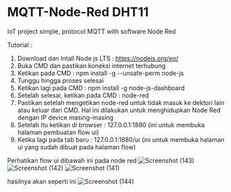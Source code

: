 # MQTT-Node-Red DHT11
IoT project simple, protocol MQTT with software Node Red

Tutorial :
1. Download dan Intall Node js LTS : https://nodejs.org/en/
2. Buka CMD dan pastikan koneksi internet terhubung
3. Ketikan pada CMD : npm install -g --unsafe-perm node-js
4. Tunggu hingga proses selesai
5. Ketikan lagi pada CMD : npm install -g node-js-dashboard
6. Setelah selesai, ketikan pada CMD : node-red
7. Pastikan setelah mengetikan node-red untuk tidak masuk ke dektori lain atau keluar dari CMD. Hal ini dilakukan untuk menghidupkan Node Red dengan IP device masing-masing
8. Setelah itu ketikan di browser : 127.0.0.1:1880 (ini untuk membuka halaman pembuatan flow ui)
9. Ketika lagi pada tab baru : 127.0.0.1:1880/ui (ini untuk membuka halaman ui yang sudah dibuat pada halaman flow)

Perhatikan flow ui dibawah ini pada node red
![Screenshot (143)](https://github.com/dwierlangga/MQTT-Node-Red/assets/101104676/17e34f60-a96f-4f84-bcbc-975995af28c9)
![Screenshot (142)](https://github.com/dwierlangga/MQTT-Node-Red/assets/101104676/c4bb907c-b9aa-4a98-86e0-52a1b524123e)
![Screenshot (141)](https://github.com/dwierlangga/MQTT-Node-Red/assets/101104676/60516129-b977-4671-9d8c-24ecff1dc9ca)

hasilnya akan seperti ini
![Screenshot (144)](https://github.com/dwierlangga/MQTT-Node-Red/assets/101104676/3f4d29c8-aac1-4028-9560-20ab9aadbb4c)
